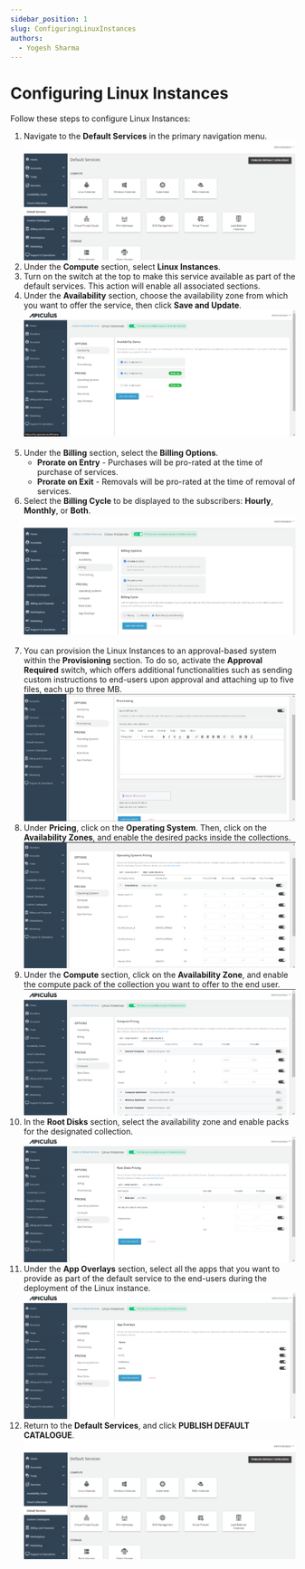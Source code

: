 ```yaml
---
sidebar_position: 1
slug: ConfiguringLinuxInstances
authors:
  - Yogesh Sharma
---
```

# Configuring Linux Instances

Follow these steps to configure Linux Instances:

1. Navigate to the **Default Services** in the primary navigation menu.
![Configuring Linux Instances](img/rhel.png)
1. Under the **Compute** section, select **Linux Instances**.
2. Turn on the switch at the top to make this service available as part of the default services. This action will enable all associated sections.
3. Under the **Availability** section, choose the availability zone from which you want to offer the service, then click **Save and Update**.
![Configuring Linux Instances](img/linux1.png) 
5. Under the **Billing** section, select the **Billing Options**.
	- **Prorate on Entry** - Purchases will be pro-rated at the time of purchase of services.
	- **Prorate on Exit** - Removals will be pro-rated at the time of removal of services.
6. Select the **Billing Cycle** to be displayed to the subscribers: **Hourly**, **Monthly**, or **Both**.
![Configuring Linux Instances](img/linux2.png) 
7. You can provision the Linux Instances to an approval-based system within the **Provisioning** section. To do so, activate the **Approval Required** switch, which offers additional functionalities such as sending custom instructions to end-users upon approval and attaching up to five files, each up to three MB.
![Configuring Linux Instances](img/linux3.png)
7. Under **Pricing**, click on the **Operating System**. Then, click on the **Availability Zones**, and enable the desired packs inside the collections.
![Configuring Linux Instances](img/linux4.png)
8. Under the **Compute** section, click on the **Availability Zone**, and enable the compute pack of the collection you want to offer to the end user.
![Configuring Linux Instances](img/linux5.png)
9. In the **Root Disks** section, select the availability zone and enable packs for the designated collection.
![Configuring Linux Instances](img/linux6.png)
10. Under the **App Overlays** section, select all the apps that you want to provide as part of the default service to the end-users during the deployment of the Linux instance.
![Configuring Linux Instances](img/linux7.png)
11. Return to the **Default Services**, and click **PUBLISH DEFAULT CATALOGUE**.
    ![Configuring Windows Instances](img/rhel.png)



